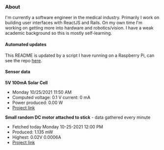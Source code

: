 ### About
I'm currently a software engineer in the medical industry. Primarily I work on building user interfaces with ReactJS and Rails. On my own time I'm working on getting more into hardware and robotics/vision. I have a weak academic background so this is mostly self-learning.

#### Automated updates
This README is updated by a script I have running on a Raspberry Pi, can see the repo [here](https://github.com/jdc-cunningham/raspi-git-repo-updater).

#### Sensor data
**5V 100mA Solar Cell**
- Monday 10/25/2021 11:50 AM
- Computed voltage: 0.1 V current: 0 mA
- Power produced: 0.00 W
- [Project link](https://github.com/jdc-cunningham/raspisolarplotter)

**Small random DC motor attached to stick** - data gathered every minute
- Fetched today Monday 10-25-2021 12:00 PM
- Produced: 1.135 mW
- Highest: 0.02V 0.0006A
- [Project link](https://github.com/jdc-cunningham/turbine-raspi)